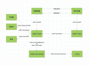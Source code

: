 <img src="../../../images/720430-20200626110101552-361035114.png" alt="720430-20200626110101552-361035114" style="zoom:25%;" />

